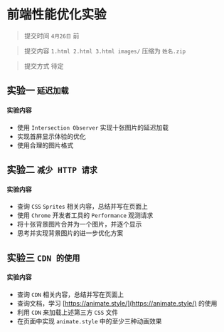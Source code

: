 # 前端性能优化实验

> 提交时间 `4月26日` 前

> 提交内容 `1.html 2.html 3.html images/` 压缩为 `姓名.zip`

> 提交方式 待定

## 实验一 `延迟加载`

#### 实验内容
 - 使用 `Intersection Observer` 实现十张图片的延迟加载
 - 实现首屏显示体验的优化
 - 使用合理的图片格式
   
## 实验二 `减少 HTTP 请求`
#### 实验内容
 - 查询 `CSS` `Sprites` 相关内容，总结并写在页面上
 - 使用 `Chrome` 开发者工具的 `Performance` 观测请求
 - 将十张背景图片合并为一个图片，并逐个显示
 - 思考并实现背景图片的进一步优化方案
   
## 实验三 `CDN 的使用`
#### 实验内容
- 查询 `CDN` 相关内容，总结并写在页面上
- 查询文档，学习 [https://animate.style/](https://animate.style/) 的使用
- 利用 `CDN` 来加载上述第三方 `CSS` 文件
- 在页面中实现 `animate.style` 中的至少三种动画效果
